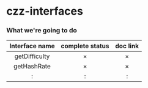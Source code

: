 # czz-interfaces


### What we're going to do

| Interface name    | complete status   | doc link  |
| :------:          | :-----:           | :----:    |
| getDifficulty     | ×                 |   ×       |
| getHashRate       | ×                 |   ×       |
|:|:|:|